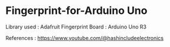 # Fingerprint-for-Arduino Uno

Library used : Adafruit Fingerprint
Board : Arduino Uno R3

References : https://www.youtube.com/@hashincludeelectronics
